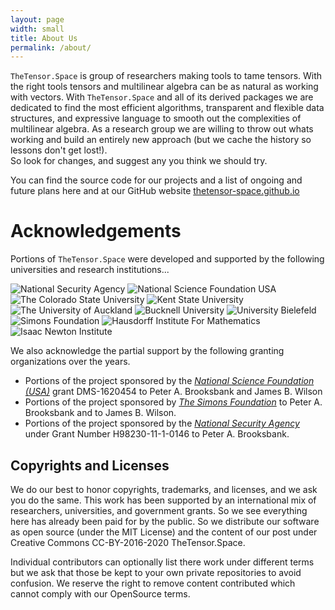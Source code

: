 ```yaml
---
layout: page
width: small
title: About Us
permalink: /about/
---
```




`TheTensor.Space` is group of researchers making tools to tame tensors.
With the right tools tensors and multilinear algebra can be as natural
as working with vectors.  With `TheTensor.Space` and all of its derived 
packages we are dedicated to find the most efficient algorithms, 
transparent and flexible data structures, and expressive language
to smooth out the complexities of multilinear algebra.  As a research
group we are willing to throw out whats working and build an entirely 
new approach (but we cache the history so lessons don't get lost!).  
So look for changes, and suggest any you think we should try.

You can find the source code for our projects and a list of ongoing and future plans
here and at our GitHub website [thetensor-space.github.io](https://thetensor-space.github.io)

# Acknowledgements

Portions of `TheTensor.Space` were developed and supported by the following universities and research institutions...
 
 <div class="custom-image-row">
  <img alt="National Security Agency" src="/uploads/images/logo_nsa.png"/>

  <img alt="National Science Foundation USA" src="/uploads/images/nsf1.jpg"/>

  <img alt="The Colorado State University" src="/uploads/images/logo_csu_ram.jpg"/>

  <img alt="Kent State University" src="/uploads/images/logo_kent_state_university.jpg"/>

  <img alt="The University of Auckland" src="https://cdn.auckland.ac.nz/assets/central/central-services/mediaandmarketing/uoa-logos-2015/uoa-logo-2015-reverse.png"/>

  <img alt="Bucknell University" src="/uploads/images/logo_bucknell_university.png"/>

  <img alt="University Bielefeld" src="/uploads/images/logo_bielefeld_university.jpg"/>

  <img alt="Simons Foundation" src="/uploads/images/logo_simons_foundation.png"/>

  <img alt="Hausdorff Institute For Mathematics" src="/uploads/images/logo_him.gif">

  <img alt="Isaac Newton Institute" src="https://www.newton.ac.uk/sites/all/themes/newton/logo.png">
</div>

We also acknowledge the partial support by the following granting organizations over the years.
 * Portions of the project sponsored by the _[National Science Foundation (USA)](https://www.nsf.gov/about/)_ grant DMS-1620454 to Peter A. Brooksbank and James B. Wilson
* Portions of the project sponsored by _[The Simons Foundation](https://www.simonsfoundation.org/)_ to Peter A. Brooksbank and to James B. Wilson.
* Portions of the project sponsored by the _[National Security Agency](https://www.nsa.gov/What-We-Do/Research/Math-Sciences-Program/)_ under Grant Number H98230-11-1-0146 to Peter A. Brooksbank.

## Copyrights and Licenses 

We do our best to honor copyrights, trademarks, and licenses, and we ask you do the same.  This work has been supported by an international mix of researchers, universities, and government grants.  So we see everything here has already been paid for by the public.  So we distribute our software as open source (under the MIT License) and the content of our post under Creative Commons CC-BY-2016-2020 TheTensor.Space.

Individual contributors can optionally list there work under different terms but we ask that those be kept to your own private repositories to avoid confusion.  We reserve the right to remove content contributed which cannot comply with our OpenSource terms.
